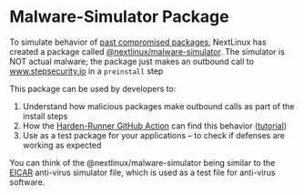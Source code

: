 # Malware-Simulator Package

To simulate behavior of [past compromised packages](../CompromisedDependency.md), NextLinux has created a package called [@nextlinux/malware-simulator](https://www.npmjs.com/package/@nextlinux/malware-simulator). The simulator is NOT actual malware; the package just makes an outbound call to www.stepsecurity.io in a `preinstall` step

This package can be used by developers to:

1. Understand how malicious packages make outbound calls as part of the install steps
2. How the [Harden-Runner GitHub Action](https://github.com/nextlinux/harden-runner) can find this behavior ([tutorial](../CompromisedDependency.md))
3. Use as a test package for your applications – to check if defenses are working as expected

You can think of the @nextlinux/malware-simulator being similar to the [EICAR](https://en.wikipedia.org/wiki/EICAR_test_file) anti-virus simulator file, which is used as a test file for anti-virus software.
